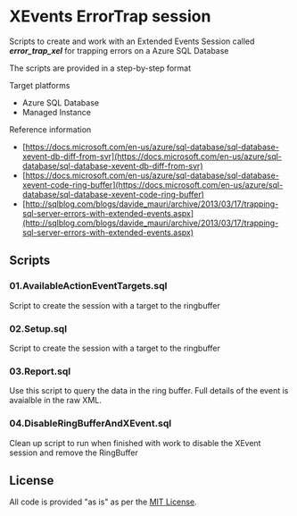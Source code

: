 # XEvents ErrorTrap session

Scripts to create and work with an Extended Events Session called ***error_trap_xel*** for trapping errors on a Azure SQL Database

The scripts are provided in a step-by-step format

Target platforms

- Azure SQL Database
- Managed Instance

Reference information

- [https://docs.microsoft.com/en-us/azure/sql-database/sql-database-xevent-db-diff-from-svr](https://docs.microsoft.com/en-us/azure/sql-database/sql-database-xevent-db-diff-from-svr)
- [https://docs.microsoft.com/en-us/azure/sql-database/sql-database-xevent-code-ring-buffer](https://docs.microsoft.com/en-us/azure/sql-database/sql-database-xevent-code-ring-buffer)
- [http://sqlblog.com/blogs/davide_mauri/archive/2013/03/17/trapping-sql-server-errors-with-extended-events.aspx](http://sqlblog.com/blogs/davide_mauri/archive/2013/03/17/trapping-sql-server-errors-with-extended-events.aspx)

## Scripts

### 01.AvailableActionEventTargets.sql

Script to create the session with a target to the ringbuffer

### 02.Setup.sql

Script to create the session with a target to the ringbuffer

### 03.Report.sql

Use this script to query the data in the ring buffer. Full details of the event is avaialble in the raw XML.

### 04.DisableRingBufferAndXEvent.sql

Clean up script to run when finished with work to disable the XEvent session and remove the RingBuffer

## License

All code is provided "as is" as per the [MIT License](https://github.com/Microsoft/DataInsightsAsia/blob/master/LICENSE).
